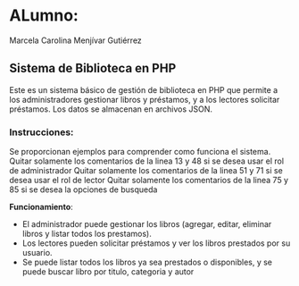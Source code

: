 # ALumno:
Marcela Carolina Menjívar Gutiérrez

## Sistema de Biblioteca en PHP

Este es un sistema básico de gestión de biblioteca en PHP que permite a los administradores gestionar libros y préstamos, y a los lectores solicitar préstamos. Los datos se almacenan en archivos JSON.

### Instrucciones:
Se proporcionan ejemplos para comprender como funciona el sistema.
Quitar solamente los comentarios de la linea 13 y 48 si se desea usar el rol de administrador
Quitar solamente los comentarios de la linea 51 y 71 si se desea usar el rol de lector
Quitar solamente los comentarios de la linea 75 y 85 si se desea la opciones de busqueda

**Funcionamiento**:
   - El administrador puede gestionar los libros (agregar, editar, eliminar libros y listar todos los prestamos).
   - Los lectores pueden solicitar préstamos y ver los libros prestados por su usuario.
   - Se puede listar todos los libros ya sea prestados o disponibles, y se puede buscar libro por titulo, categoria y autor
